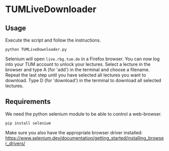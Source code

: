 # TUMLiveDownloader

## Usage

Execute the script and follow the instructions.

```
python TUMLiveDownloader.py
```

Selenium will open `live.rbg.tum.de` in a Firefox browser. You can now log into
your TUM account to unlock your lectures. Select a lecture in the browser and
type A (for 'add') in the terminal and choose a filename. Repeat the last step
until you have selected all lectures you want to download. Type D
(for 'download') in the terminal to download all selected lectures.

## Requirements

We need the python selenium module to be able to control a web-browser.

```
pip install selenium
```

Make sure you also have the appropriate browser driver installed: https://www.selenium.dev/documentation/getting_started/installing_browser_drivers/
